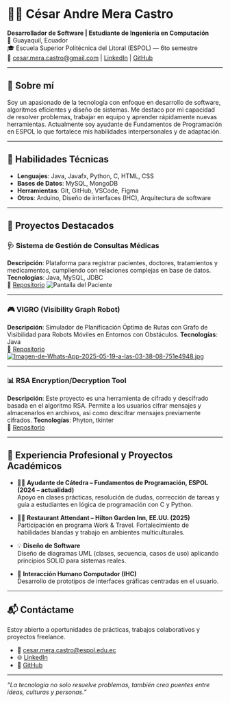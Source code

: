 # 👨‍💻 César Andre Mera Castro

**Desarrollador de Software | Estudiante de Ingeniería en Computación**  
📍 Guayaquil, Ecuador  
🎓 Escuela Superior Politécnica del Litoral (ESPOL) — 6to semestre  
📧 cesar.mera.castro@gmail.com | [LinkedIn](https://www.linkedin.com/in/cesar-mera/) | [GitHub](https://github.com/CesarMera1709cmc)

---

## 🚀 Sobre mí

Soy un apasionado de la tecnología con enfoque en desarrollo de software, algoritmos eficientes y diseño de sistemas. Me destaco por mi capacidad de resolver problemas, trabajar en equipo y aprender rápidamente nuevas herramientas. Actualmente soy ayudante de Fundamentos de Programación en ESPOL lo que fortalece mis habilidades interpersonales y de adaptación.

---

## 🧠 Habilidades Técnicas

- **Lenguajes**: Java, Javafx, Python, C, HTML, CSS  
- **Bases de Datos**: MySQL, MongoDB  
- **Herramientas**: Git, GitHub, VSCode, Figma
- **Otros**: Arduino, Diseño de interfaces (IHC), Arquitectura de software

---

## 📁 Proyectos Destacados

### 🩺 Sistema de Gestión de Consultas Médicas
**Descripción**: Plataforma para registrar pacientes, doctores, tratamientos y medicamentos, cumpliendo con relaciones complejas en base de datos.  
**Tecnologías**: Java, MySQL, JDBC  
🔗 [Repositorio](https://github.com/paulethTandazo/Bases_Hospital_G3)
![Pantalla del Paciente](https://i.postimg.cc/ZqJ4TqDN/vista-Doctor.png)

---

### 🎮 VIGRO (Visibility Graph Robot)

**Descripción**:  Simulador de Planificación Óptima de Rutas con Grafo de Visibilidad para Robots Móviles en Entornos con Obstáculos.
**Tecnologías**: Java  
🔗 [Repositorio](https://github.com/CesarMera1709cmc/VIGRO-Visibility_Graph_Robot-)  
[![Imagen-de-Whats-App-2025-05-19-a-las-03-38-08-751e4948.jpg](https://i.postimg.cc/pd70HxmD/Imagen-de-Whats-App-2025-05-19-a-las-03-38-08-751e4948.jpg)](https://postimg.cc/VSq9qxB6)

---

### 📊 RSA Encryption/Decryption Tool
**Descripción**: Este proyecto es una herramienta de cifrado y descifrado basada en el algoritmo RSA. Permite a los usuarios cifrar mensajes y almacenarlos en archivos, así como descifrar mensajes previamente cifrados.
**Tecnologías**: Phyton, tkinter  
🔗 [Repositorio](https://github.com/DanRCM/Discrete_mathematics)


---

## 🧪 Experiencia Profesional y Proyectos Académicos
- 👨‍🏫 **Ayudante de Cátedra – Fundamentos de Programación, ESPOL (2024 – actualidad)**  
  Apoyo en clases prácticas, resolución de dudas, corrección de tareas y guía a estudiantes en lógica de programación con C y Python.
- 👨‍🍳 **Restaurant Attendant – Hilton Garden Inn, EE.UU. (2025)**  
  Participación en programa Work & Travel. Fortalecimiento de habilidades blandas y trabajo en ambientes multiculturales.

- 💡 **Diseño de Software**  
  Diseño de diagramas UML (clases, secuencia, casos de uso) aplicando principios SOLID para sistemas reales.

- 🔌 **Interacción Humano Computador (IHC)**  
  Desarrollo de prototipos de interfaces gráficas centradas en el usuario.

---


## 📬 Contáctame

Estoy abierto a oportunidades de prácticas, trabajos colaborativos y proyectos freelance.

- 📧 cesar.mera.castro@espol.edu.ec 
- 🌐 [LinkedIn](https://www.linkedin.com/in/cesar-mera/)  
- 💼 [GitHub](https://github.com/CesarMera1709cmc)

---

_“La tecnología no solo resuelve problemas, también crea puentes entre ideas, culturas y personas.”_
